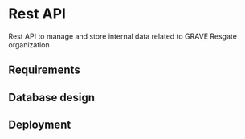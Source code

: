 # Rest API
Rest API to manage and store internal data related to GRAVE Resgate organization

## Requirements

## Database design

## Deployment
